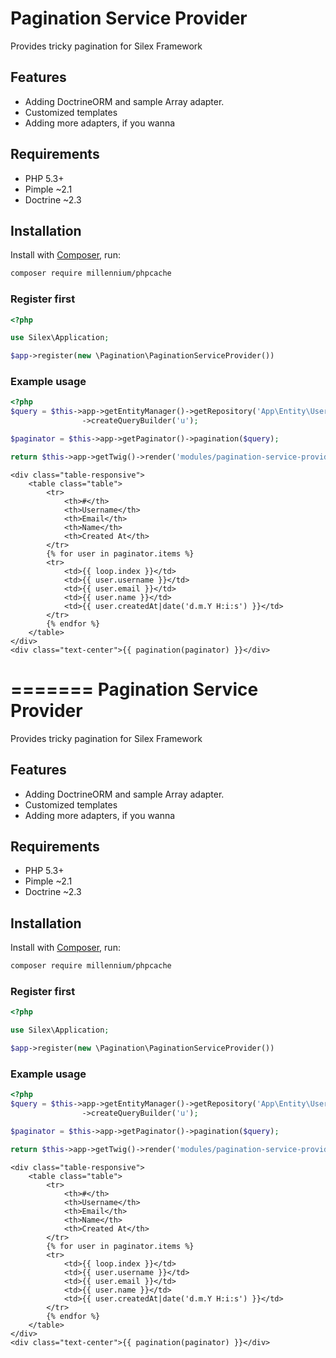 Pagination Service Provider
=============================

Provides tricky pagination for Silex Framework


Features
--------

 * Adding DoctrineORM and sample Array adapter.
 * Customized templates
 * Adding more adapters, if you wanna


Requirements
------------

 * PHP 5.3+
 * Pimple ~2.1
 * Doctrine ~2.3

Installation
------------
Install with [Composer](http://packagist.org), run:

```sh
composer require millennium/phpcache
```

### Register first
```php
<?php

use Silex\Application;

$app->register(new \Pagination\PaginationServiceProvider())

```

### Example usage

```php
<?php
$query = $this->app->getEntityManager()->getRepository('App\Entity\User')
                ->createQueryBuilder('u');

$paginator = $this->app->getPaginator()->pagination($query);

return $this->app->getTwig()->render('modules/pagination-service-provider.html.twig', ['paginator' => $paginator]);
```

```
<div class="table-responsive">
    <table class="table">
        <tr>
            <th>#</th>
            <th>Username</th>
            <th>Email</th>
            <th>Name</th>
            <th>Created At</th>
        </tr>
        {% for user in paginator.items %}
        <tr>
            <td>{{ loop.index }}</td>
            <td>{{ user.username }}</td>
            <td>{{ user.email }}</td>
            <td>{{ user.name }}</td>
            <td>{{ user.createdAt|date('d.m.Y H:i:s') }}</td>
        </tr>
        {% endfor %}
    </table>
</div>
<div class="text-center">{{ pagination(paginator) }}</div>
  ```
=======
Pagination Service Provider
=============================

Provides tricky pagination for Silex Framework


Features
--------

 * Adding DoctrineORM and sample Array adapter.
 * Customized templates
 * Adding more adapters, if you wanna


Requirements
------------

 * PHP 5.3+
 * Pimple ~2.1
 * Doctrine ~2.3

Installation
------------
Install with [Composer](http://packagist.org), run:

```sh
composer require millennium/phpcache
```

### Register first
```php
<?php

use Silex\Application;

$app->register(new \Pagination\PaginationServiceProvider())

```

### Example usage

```php
<?php
$query = $this->app->getEntityManager()->getRepository('App\Entity\User')
                ->createQueryBuilder('u');

$paginator = $this->app->getPaginator()->pagination($query);

return $this->app->getTwig()->render('modules/pagination-service-provider.html.twig', ['paginator' => $paginator]);
```

```
<div class="table-responsive">
    <table class="table">
        <tr>
            <th>#</th>
            <th>Username</th>
            <th>Email</th>
            <th>Name</th>
            <th>Created At</th>
        </tr>
        {% for user in paginator.items %}
        <tr>
            <td>{{ loop.index }}</td>
            <td>{{ user.username }}</td>
            <td>{{ user.email }}</td>
            <td>{{ user.name }}</td>
            <td>{{ user.createdAt|date('d.m.Y H:i:s') }}</td>
        </tr>
        {% endfor %}
    </table>
</div>
<div class="text-center">{{ pagination(paginator) }}</div>
  ```
